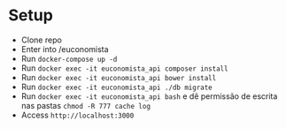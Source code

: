 # Setup

- Clone repo
- Enter into /euconomista
- Run `docker-compose up -d`
- Run `docker exec -it euconomista_api composer install`
- Run `docker exec -it euconomista_api bower install`
- Run `docker exec -it euconomista_api ./db migrate`
- Run `docker exec -it euconomista_api bash` e dê permissão de escrita nas pastas `chmod -R 777 cache log`
- Access `http://localhost:3000`